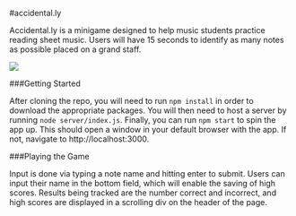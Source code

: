 #accidental.ly

Accidental.ly is a minigame designed to help music students practice reading sheet music. Users will have 15 seconds to identify as many notes as possible placed on a grand staff. 

![](https://media.giphy.com/media/SnDmTb4FkmIrslGlrk/giphy.gif)

###Getting Started

After cloning the repo, you will need to run `npm install` in order to download the appropriate packages. You will then need to host a server by running `node server/index.js`. Finally, you can run `npm start` to spin the app up. This should open a window in your default browser with the app. If not, navigate to http://localhost:3000.  

###Playing the Game

Input is done via typing a note name and hitting enter to submit. Users can input their name in the bottom field, which will enable the saving of high scores. Results being tracked are the number correct and incorrect, and high scores are displayed in a scrolling div on the header of the page. 

